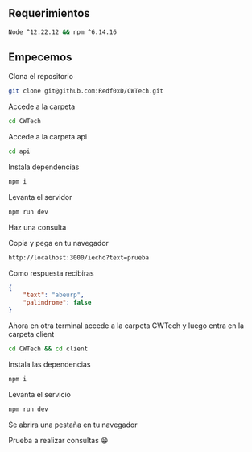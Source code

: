 # 

## Requerimientos

```bash
Node ^12.22.12 && npm ^6.14.16
```

## Empecemos

Clona el repositorio

```bash
git clone git@github.com:Redf0xD/CWTech.git
```

Accede a la carpeta

```bash
cd CWTech
```

Accede a la carpeta api

```bash
cd api
```

Instala dependencias

```bash
npm i
```

Levanta el servidor

```bash
npm run dev
```

Haz una consulta

Copia y pega en tu navegador

```markdown
http://localhost:3000/iecho?text=prueba
```

Como respuesta recibiras

```json
{
	"text": "abeurp",
	"palindrome": false
}
```

Ahora en otra terminal accede a la carpeta CWTech y luego entra en la carpeta client

```bash
cd CWTech && cd client
```

Instala las dependencias

```bash
npm i
```

Levanta el servicio

```bash
npm run dev
```

Se abrira una pestaña en tu navegador

Prueba a realizar consultas 😁
